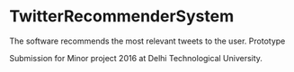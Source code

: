 # TwitterRecommenderSystem
The software recommends the most relevant tweets to the user. Prototype

Submission for Minor project 2016 at Delhi Technological University.
